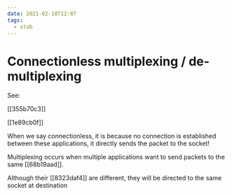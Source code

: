 ```yaml
---
date: 2021-02-18T12:07
tags: 
  - stub
---
```


# Connectionless multiplexing / de-multiplexing

See:

[[355b70c3]]

[[1e89cb0f]]

When we say connectionless, it is because no connection is established between these applications,
it directly sends the packet to the socket!

Multiplexing occurs when multiple applications want to send packets to the same [[68b19aad]].

Although their [[8323daf4]] are different, they will be directed to the same socket at destination
